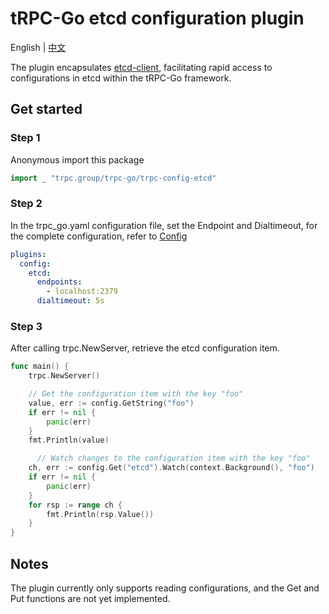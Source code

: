 # tRPC-Go etcd configuration plugin

English | [中文](README_CN.md)

The plugin encapsulates [etcd-client](https://github.com/etcd-io/etcd/tree/main/client/v3), facilitating rapid access to configurations in etcd within the tRPC-Go framework.

## Get started

### Step 1

Anonymous import this package

```go
import _ "trpc.group/trpc-go/trpc-config-etcd"
```

### Step 2

In the trpc_go.yaml configuration file, set the Endpoint and Dialtimeout, for the complete configuration, refer to [Config](https://github.com/etcd-io/etcd/blob/client/v3.5.9/client/v3/config.go#L26)

```yaml
plugins:                 
  config:
    etcd:
      endpoints:
        - localhost:2379
      dialtimeout: 5s
```

### Step 3

After calling trpc.NewServer, retrieve the etcd configuration item.

```go
func main() {
	trpc.NewServer()

    // Get the configuration item with the key "foo"
	value, err := config.GetString("foo")
	if err != nil {
		panic(err)
	}
	fmt.Println(value)

      // Watch changes to the configuration item with the key "foo"
	ch, err := config.Get("etcd").Watch(context.Background(), "foo")
	if err != nil {
		panic(err)
	}
	for rsp := range ch {
		fmt.Println(rsp.Value())
	}
}
```

## Notes

The plugin currently only supports reading configurations, and the Get and Put functions are not yet implemented.